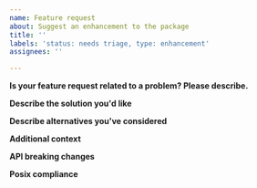 ```yaml
---
name: Feature request
about: Suggest an enhancement to the package
title: ''
labels: 'status: needs triage, type: enhancement'
assignees: ''

---
```


**Is your feature request related to a problem? Please describe.**

<!-- A clear and concise description of what the problem is -->

**Describe the solution you'd like**

<!-- A clear and concise description of what you want to happen. -->

**Describe alternatives you've considered**

<!-- A clear and concise description of any alternative solutions or features you've considered. -->

**Additional context**

<!-- Add any other context about the feature request here. -->

**API breaking changes**

<!-- If this feature causes API breaking changes, explain why it's worth it. -->

**Posix compliance**

<!-- Research about relevant parts of the POSIX spec: https://pubs.opengroup.org/onlinepubs/9699919799.2018edition/ -->
